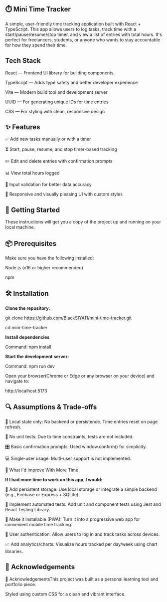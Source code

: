 ## ⏱️ Mini Time Tracker

A simple, user-friendly time tracking application built with React + TypeScript. This app allows users to log tasks, track time with a start/pause/resume/stop timer, and view a list of entries with total hours. It's perfect for freelancers, students, or anyone who wants to stay accountable for how they spend their time.

## Tech Stack
React — Frontend UI library for building components

TypeScript — Adds type safety and better developer experience

Vite — Modern build tool and development server

UUID — For generating unique IDs for time entries

CSS — For styling with clean, responsive design

## ✨ Features

✅ Add new tasks manually or with a timer

⏳ Start, pause, resume, and stop timer-based tracking

✏️ Edit and delete entries with confirmation prompts

📊 View total hours logged

🚫 Input validation for better data accuracy

🎨 Responsive and visually pleasing UI with custom styles

## 🚀 Getting Started

These instructions will get you a copy of the project up and running on your local machine.

## 📦 Prerequisites

Make sure you have the following installed:

Node.js (v16 or higher recommended)

npm

## 🛠️ Installation

**Clone the repository:**

git clone https://github.com/BlackSIYA11/mini-time-tracker.git

cd mini-time-tracker

**Install dependencies**

Command: npm install

**Start the development server:**

Command: npm run dev

Open your browser(Chrome or Edge or any browser on your device) and navigate to:

http://localhost:5173

## 🔍 Assumptions & Trade-offs

📝 Local state only: No backend or persistence. Time entries reset on page refresh.

🧪 No unit tests: Due to time constraints, tests are not included.

🎛 Basic confirmation prompts: Used window.confirm() for simplicity.

💻 Single-user usage: Multi-user support is not implemented.

🚧 What I'd Improve With More Time

**If I had more time to work on this app, I would:**

🔄 Add persistent storage: Use local storage or integrate a simple backend (e.g., Firebase or Express + SQLite).

🧪 Implement automated tests: Add unit and component tests using Jest and React Testing Library.

📱 Make it installable (PWA): Turn it into a progressive web app for convenient mobile time tracking.

👥 User authentication: Allow users to log in and track tasks across devices.

📈 Add analytics/charts: Visualize hours tracked per day/week using chart libraries.

## 🙌 Acknowledgements

🙌 AcknowledgementsThis project was built as a personal learning tool and portfolio piece.

Styled using custom CSS for a clean and vibrant interface.

